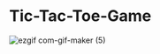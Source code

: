 # Tic-Tac-Toe-Game


![ezgif com-gif-maker (5)](https://user-images.githubusercontent.com/100855706/177997057-1cc987f0-1615-4d39-8abc-a059178f2fb9.gif)
